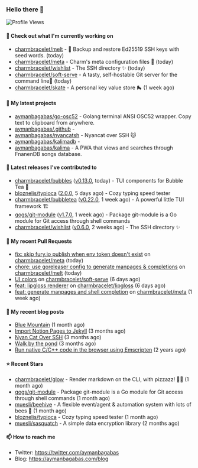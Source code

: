 ### Hello there 👋

![Profile Views](https://komarev.com/ghpvc/?username=aymanbagabas&label=PROFILE+VIEWS)

#### 👷 Check out what I'm currently working on

- [charmbracelet/melt](https://github.com/charmbracelet/melt) - 🧊 Backup and restore Ed25519 SSH keys with seed words. (today)
- [charmbracelet/meta](https://github.com/charmbracelet/meta) - Charm&#39;s meta configuration files 🫥 (today)
- [charmbracelet/wishlist](https://github.com/charmbracelet/wishlist) - The SSH directory ✨ (today)
- [charmbracelet/soft-serve](https://github.com/charmbracelet/soft-serve) - A tasty, self-hostable Git server for the command line🍦 (today)
- [charmbracelet/skate](https://github.com/charmbracelet/skate) - A personal key value store 🛼 (1 week ago)

#### 🌱 My latest projects

- [aymanbagabas/go-osc52](https://github.com/aymanbagabas/go-osc52) - Golang terminal ANSI OSC52 wrapper. Copy text to clipboard from anywhere.
- [aymanbagabas/.github](https://github.com/aymanbagabas/.github) - 
- [aymanbagabas/nyancatsh](https://github.com/aymanbagabas/nyancatsh) - Nyancat over SSH 🐱
- [aymanbagabas/kalimadb](https://github.com/aymanbagabas/kalimadb) - 
- [aymanbagabas/kalima](https://github.com/aymanbagabas/kalima) - A PWA that views and searches through FnanenDB songs database.

#### 🔭 Latest releases I've contributed to

- [charmbracelet/bubbles](https://github.com/charmbracelet/bubbles) ([v0.13.0](https://github.com/charmbracelet/bubbles/releases/tag/v0.13.0), today) - TUI components for Bubble Tea 🍡
- [bloznelis/typioca](https://github.com/bloznelis/typioca) ([2.0.0](https://github.com/bloznelis/typioca/releases/tag/2.0.0), 5 days ago) - Cozy typing speed tester
- [charmbracelet/bubbletea](https://github.com/charmbracelet/bubbletea) ([v0.22.0](https://github.com/charmbracelet/bubbletea/releases/tag/v0.22.0), 1 week ago) - A powerful little TUI framework 🏗
- [gogs/git-module](https://github.com/gogs/git-module) ([v1.7.0](https://github.com/gogs/git-module/releases/tag/v1.7.0), 1 week ago) - Package git-module is a Go module for Git access through shell commands
- [charmbracelet/wishlist](https://github.com/charmbracelet/wishlist) ([v0.6.0](https://github.com/charmbracelet/wishlist/releases/tag/v0.6.0), 2 weeks ago) - The SSH directory ✨

#### 🔨 My recent Pull Requests

- [fix: skip fury.io publish when env token doesn&#39;t exist](https://github.com/charmbracelet/meta/pull/36) on [charmbracelet/meta](https://github.com/charmbracelet/meta) (today)
- [chore: use goreleaser config to generate manpages &amp; completions](https://github.com/charmbracelet/melt/pull/25) on [charmbracelet/melt](https://github.com/charmbracelet/melt) (today)
- [UI colors](https://github.com/charmbracelet/soft-serve/pull/129) on [charmbracelet/soft-serve](https://github.com/charmbracelet/soft-serve) (6 days ago)
- [feat: lipgloss renderer](https://github.com/charmbracelet/lipgloss/pull/91) on [charmbracelet/lipgloss](https://github.com/charmbracelet/lipgloss) (6 days ago)
- [feat: generate manpages and shell completion](https://github.com/charmbracelet/meta/pull/34) on [charmbracelet/meta](https://github.com/charmbracelet/meta) (1 week ago)

#### 📜 My recent blog posts

- [Blue Mountain](https://aymanbagabas.com/blog/2022/06/02/blue-mountain.html) (1 month ago)
- [Import Notion Pages to Jekyll](https://aymanbagabas.com/blog/2022/03/29/import-notion-pages-to-jekyll.html) (3 months ago)
- [Nyan Cat Over SSH](https://aymanbagabas.com/blog/2022/03/25/nyan-cat-over-ssh.html) (3 months ago)
- [Walk by the pond](https://aymanbagabas.com/blog/2022/03/10/walk-by-the-pond.html) (3 months ago)
- [Run native C/C&#43;&#43; code in the browser using Emscripten](https://aymanbagabas.com/blog/2020/11/18/run-native-c-c&#43;&#43;-code-in-the-browser-using-emscripten.html) (2 years ago)

#### ⭐ Recent Stars

- [charmbracelet/glow](https://github.com/charmbracelet/glow) - Render markdown on the CLI, with pizzazz! 💅🏻 (1 month ago)
- [gogs/git-module](https://github.com/gogs/git-module) - Package git-module is a Go module for Git access through shell commands (1 month ago)
- [muesli/beehive](https://github.com/muesli/beehive) - A flexible event/agent &amp; automation system with lots of bees 🐝 (1 month ago)
- [bloznelis/typioca](https://github.com/bloznelis/typioca) - Cozy typing speed tester (1 month ago)
- [muesli/sasquatch](https://github.com/muesli/sasquatch) - A simple data encryption library (2 months ago)

#### 📫 How to reach me

- Twitter: https://twitter.com/aymanbagabas
- Blog: https://aymanbagabas.com/blog
